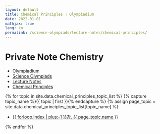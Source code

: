 ```yaml
---
layout: default
title: Chemical Principles | Olympiadium
date: 2022-01-01
mathjax: true
lang: ko
permalink: /science-olympiads/lecture-notes/chemical-principles/
---
```

<h1>Private Note Chemistry</h1>
<ul class="breadcrumb">
	<li><a href="{{ site.homeurl }}">Olympiadium</a></li> 
	<li><a href="{{ site.homeurl }}science-olympiads/">Science Olympiads</a></li> 
	<li><a href="{{ site.homeurl }}science-olympiads/lecture-notes/">Lecture Notes</a></li> 
	<li><a href="{{ site.homeurl }}science-olympiads/lecture-notes/chemical-principles/">Chemical Principles</a></li>
</ul>

{% for topic in site.data.chemical_principles_topic_list %}
{% capture topic_name %}{{ topic | first }}{% endcapture %}
{% assign page_topic = site.data.chemical_principles_topic_list[topic_name] %}
  <ul class="actions fit big">
  <li><a href="{{ site.baseurl }}{{ page.permalink}}chapter-{{ forloop.index | plus:-1 }}" class="button fit big">{{ forloop.index | plus:-1 }}강. {{ page_topic.name }}</a></li>
  </ul>
{% endfor %}
